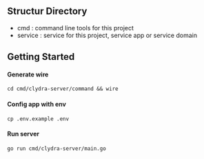 ## Structur Directory
 - cmd : command line tools for this project
 - service : service for this project, service app or service domain
   
## Getting Started
#### Generate wire
`cd cmd/clydra-server/command && wire`

#### Config app with env
`cp .env.example .env`

#### Run server
`go run cmd/clydra-server/main.go`
